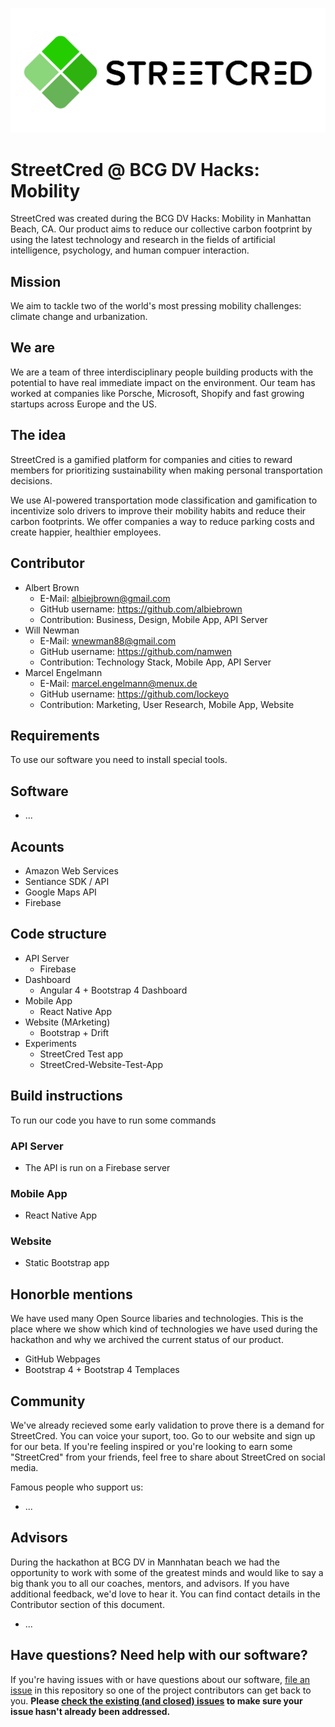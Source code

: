 ![alt text](https://github.com/lockeyo/StreetCred/blob/master/website/img/streetcred-logo-long.png)

# StreetCred @ BCG DV Hacks: Mobility

StreetCred was created during the BCG DV Hacks: Mobility in Manhattan Beach, CA. Our product aims to reduce our collective carbon footprint by using the latest technology and research in the fields of artificial intelligence, psychology, and human compuer interaction.

## Mission

We aim to tackle two of the world's most pressing mobility challenges: climate change and urbanization.

## We are

We are a team of three interdisciplinary people building products with the potential to have real immediate impact on the environment. Our team has worked at companies like Porsche, Microsoft, Shopify and fast growing startups across Europe and the US.

## The idea

StreetCred is a gamified platform for companies and cities to reward members for prioritizing sustainability when making personal transportation decisions.

We use AI-powered transportation mode classification and gamification to incentivize solo drivers to improve their mobility habits and reduce their carbon footprints. We offer companies a way to reduce parking costs and create happier, healthier employees.

## Contributor

* Albert Brown
	* E-Mail: albiejbrown@gmail.com
	* GitHub username: https://github.com/albiebrown
	* Contribution: Business, Design, Mobile App, API Server
* Will Newman
	* E-Mail: wnewman88@gmail.com
	* GitHub username: https://github.com/namwen
	* Contribution: Technology Stack, Mobile App, API Server
* Marcel Engelmann
	* E-Mail: marcel.engelmann@menux.de
	* GitHub username: https://github.com/lockeyo
	* Contribution: Marketing, User Research, Mobile App, Website

## Requirements

To use our software you need to install special tools.

## Software

* ...

## Acounts

* Amazon Web Services
* Sentiance SDK / API
* Google Maps API
* Firebase

## Code structure

* API Server
	* Firebase
* Dashboard
	* Angular 4 + Bootstrap 4 Dashboard
* Mobile App
	* React Native App
* Website (MArketing)
  	* Bootstrap + Drift
* Experiments
  	* StreetCred Test app
  	* StreetCred-Website-Test-App


## Build instructions

To run our code you have to run some commands

### API Server

* The API is run on a Firebase server

### Mobile App

* React Native App

### Website

* Static Bootstrap app

## Honorble mentions

We have used many Open Source libaries and technologies. This is the place where we show which kind of technologies we have used during the hackathon and why we archived the current status of our product.

* GitHub Webpages
* Bootstrap 4 + Bootstrap 4 Templaces

## Community

We've already recieved some early validation to prove there is a demand for StreetCred. You can voice your suport, too. Go to our website and sign up for our beta. If you're feeling inspired or you're looking to earn some "StreetCred" from your friends, feel free to share about StreetCred on social media.

Famous people who support us:

* ...

## Advisors

During the hackathon at BCG DV in Mannhatan beach we had the opportunity to work with some of the greatest minds and would like to say a big thank you to all our coaches, mentors, and advisors. If you have additional feedback, we'd love to hear it. You can find contact details in the Contributor section of this document.

* ...

## Have questions? Need help with our software?

If you're having issues with or have questions about our software, [file an issue](https://github.com/lockeyo/Road-Genius/issues) in this repository so one of the project contributors can get back to you. **Please [check the existing (and closed) issues](https://github.com/lockeyo/Road-Genius/issues?q=is%3Aissue) to make sure your issue hasn't already been addressed.**
